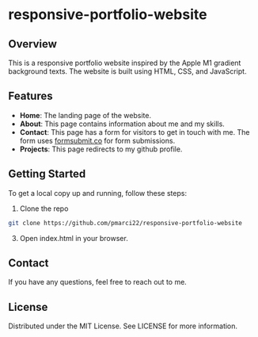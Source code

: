# responsive-portfolio-website

## Overview

This is a responsive portfolio website inspired by the Apple M1 gradient background texts. The website is built using HTML, CSS, and JavaScript.

## Features

- **Home**: The landing page of the website.
- **About**: This page contains information about me and my skills.
- **Contact**: This page has a form for visitors to get in touch with me. The form uses [formsubmit.co](https://formsubmit.co/) for form submissions.
- **Projects**: This page redirects to my github profile.

## Getting Started

To get a local copy up and running, follow these steps:

1. Clone the repo
```bash
git clone https://github.com/pmarci22/responsive-portfolio-website
```
3. Open index.html in your browser.

## Contact

If you have any questions, feel free to reach out to me.

## License

Distributed under the MIT License. See LICENSE for more information.
